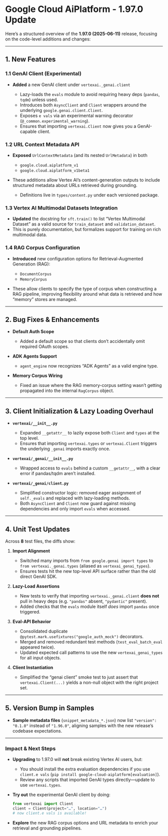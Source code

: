 # Google Cloud AiPlatform - 1.97.0 Update

Here’s a structured overview of the  **1.97.0 (2025-06-11)** release, focusing on the code-level additions and changes:

---

## 1. New Features

### 1.1 GenAI Client (Experimental)

* **Added** a new GenAI client under `vertexai._genai.client`

  * Lazy-loads the `evals` module to avoid requiring heavy deps (`pandas`, `tqdm`) unless used.
  * Introduces both `AsyncClient` and `Client` wrappers around the underlying `google.genai.client.Client`.
  * Exposes `e vals` via an experimental warning decorator (`@_common.experimental_warning`).
  * Ensures that importing `vertexai.Client` now gives you a GenAI-capable client.

### 1.2 URL Context Metadata API

* **Exposed** `UrlContextMetadata` (and its nested `UrlMetadata`) in both

  * `google.cloud.aiplatform_v1`
  * `google.cloud.aiplatform_v1beta1`
* These additions allow Vertex AI’s content-generation outputs to include structured metadata about URLs retrieved during grounding.

  * Definitions live in `types/content.py` under each versioned package.

### 1.3 Vertex AI Multimodal Datasets Integration

* **Updated** the docstring for `sft.train()` to list “Vertex Multimodal Dataset” as a valid source for `train_dataset` and `validation_dataset`.
* This is purely documentation, but formalizes support for training on rich multimodal data.

### 1.4 RAG Corpus Configuration

* **Introduced** new configuration options for Retrieval-Augmented Generation (RAG):

  * `DocumentCorpus`
  * `MemoryCorpus`
* These allow clients to specify the type of corpus when constructing a RAG pipeline, improving flexibility around what data is retrieved and how “memory” stores are managed.

---

## 2. Bug Fixes & Enhancements

* **Default Auth Scope**

  * Added a default scope so that clients don’t accidentally omit required OAuth scopes.

* **ADK Agents Support**

  * `agent_engine` now recognizes “ADK Agents” as a valid engine type.

* **Memory Corpus Wiring**

  * Fixed an issue where the RAG memory-corpus setting wasn’t getting propagated into the internal `RagCorpus` object.

---

## 3. Client Initialization & Lazy Loading Overhaul

* **`vertexai/__init__.py`**

  * Expanded `__getattr__` to lazily expose both `Client` and `types` at the top level.
  * Ensures that importing `vertexai.types` or `vertexai.Client` triggers the underlying `_genai` imports exactly once.

* **`vertexai/_genai/__init__.py`**

  * Wrapped access to `evals` behind a custom `__getattr__`, with a clear error if pandas/tqdm aren’t installed.

* **`vertexai/_genai/client.py`**

  * Simplified constructor logic: removed eager assignment of `self._evals` and replaced with lazy-loading methods.
  * Both `AsyncClient` and `Client` now guard against missing dependencies and only import `evals` when accessed.

---

## 4. Unit Test Updates

Across **8** test files, the diffs show:

1. **Import Alignment**

   * Switched many imports from `from google.genai import types` to `from vertexai._genai.types` (aliased as `vertexai_genai_types`).
   * Ensures tests hit the new top-level API surface rather than the old direct GenAI SDK.

2. **Lazy-Load Assertions**

   * New tests to verify that importing `vertexai._genai.client` **does not** pull in heavy deps (e.g. `"pandas"` absent, `"pydantic"` present).
   * Added checks that the `evals` module itself *does* import `pandas` once triggered.

3. **Eval-API Behavior**

   * Consolidated duplicate `@pytest.mark.usefixtures("google_auth_mock")` decorators.
   * Merged and removed redundant test methods (`test_eval_batch_eval` appeared twice).
   * Updated expected call patterns to use the new `vertexai_genai_types` for all input objects.

4. **Client Instantiation**

   * Simplified the “genai client” smoke test to just assert that `vertexai.Client(...)` yields a non-null object with the right project set.

---

## 5. Version Bump in Samples

* **Sample metadata files** (`snippet_metadata_*.json`) now list `"version": "0.1.0"` instead of `"1.96.0"`, aligning samples with the new release’s codebase expectations.

---

### Impact & Next Steps

* **Upgrading** to 1.97.0 will **not** break existing Vertex AI users, but:

  * You should install the extra evaluation dependencies if you use `client.e vals` (`pip install google-cloud-aiplatform[evaluation]`).
  * Review any scripts that imported GenAI types directly—update to use `vertexai.types`.
* **Try out** the experimental GenAI client by doing:

  ```python
  from vertexai import Client
  client = Client(project="…", location="…")
  # now client.e vals is available!
  ```
* **Explore** the new RAG corpus options and URL metadata to enrich your retrieval and grounding pipelines.

